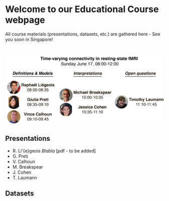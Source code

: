 # Welcome to our Educational Course webpage

All course materials (presentations, datasets, etc.) are gathered here - See you soon in Singapore!

&nbsp;

![Course Overview](/docs/overview.png)

## Presentations

* R. Li\'{e}geois _Blabla_ [pdf - to be added]
* G. Preti
* V. Calhoun
* M. Breakspear
* J. Cohen
* T. Laumann


## Datasets





